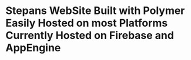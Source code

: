 # Stepans WebSite Built with Polymer Easily Hosted on most Platforms Currently Hosted on Firebase and AppEngine 
